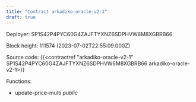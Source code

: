 ```yaml
---
title: "Contract arkadiko-oracle-v2-1"
draft: true
---
```

Deployer: SP1S42P4PYC60G4ZAJFTYXNZ6SDPHVW6M8XGBRB66


 



Block height: 111574 (2023-07-02T22:55:09.000Z)

Source code: {{<contractref "arkadiko-oracle-v2-1" SP1S42P4PYC60G4ZAJFTYXNZ6SDPHVW6M8XGBRB66 arkadiko-oracle-v2-1>}}

Functions:

* update-price-multi _public_
